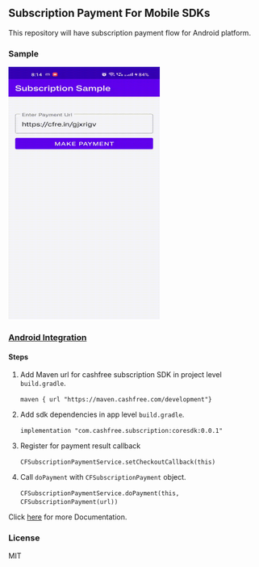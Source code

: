 ## Subscription Payment For Mobile SDKs
This repository will have subscription payment flow for Android platform.

### Sample
<img src="media/sample.gif" alt="Subscription Sample" width="300" height="500"/>

### [Android Integration]((https://github.com/cashfree/android-subscription-sdk/blob/master/Subscription-sample/app/src/main/java/com/cashfree/susbcription/sample/MainActivity.kt)) 

#### Steps

1. Add Maven url for cashfree subscription SDK in project level `build.gradle`.

   `maven { url "https://maven.cashfree.com/development"}`

2. Add sdk dependencies in app level `build.gradle`.

   `implementation "com.cashfree.subscription:coresdk:0.0.1"`

3. Register for payment result callback

   `CFSubscriptionPaymentService.setCheckoutCallback(this)`

4. Call `doPayment` with `CFSubscriptionPayment` object.

   `CFSubscriptionPaymentService.doPayment(this, CFSubscriptionPayment(url))`


Click [here](https://docs.cashfree.com/docs/) for more Documentation.

### License

MIT
